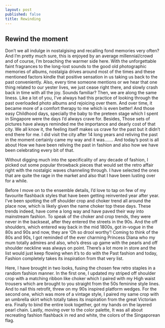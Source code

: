 ```yaml
---
layout: post
published: false
title: Rewinding
---
```

## Rewind the moment

Don’t  we all indulge in nostalgising and recalling fond memories very often? 
And I’m pretty much sure, this is enjoyed by an average millennial/crowd and of course, I’m broaching the warmer side here. With the unforgettable faint fragrances to the long-lost sounds to the good old photographic memories of albums, nostalgia drives around most of the times and these mentioned factors kindle that positive sensation in us taking us back to the past conveniently.
Also, every time someone mentions or we hear that one thing related to our yester lives, we just cease right there, and slowly crash back in time with all the joy. Sounds familiar? Then, we are along the same liness. 
Like a lot of you, I’ve always had this practice of looking through the past overloaded photo albums and rejoicing over them. And over time, it became more of a comfort therapy to me which is even better! And those easy Childhood days, specially the baby to the preteen stage which I spent in Singapore were the days I’d always crave for. Besides, Those sets of pictures have always reminded me the importance and dearly cost of that city. We all know it, the feeling itself makes us crave for the past but it didn’t end there for me. I did visit the city after 14 long years and reliving the past in the moment certainly came my way and it was…….
And today’s post is all about How we have  been reliving the past in fashion  and also how we have been celebrating every bit of that.

Without digging much into the specificality of any decade of fashion, I picked out some popular throwback pieces that would set the retro affair right with the nostalgic waves channeling through. I have selected the ones that are quite the rage in the market and also that I have been lusting over for a while.

Before I move on to the ensemble details, I’d love to tap on few of my favourite flashback styles that have been getting reinvented year after year.
I’ve been spotting the off shoulder crop and choker trend all around the place now, which is likely given the name choker top these days. These trends indeed, have come a long way and have paved their way into mainstream fashion.
To speak of the choker and crop trends, they were never in the backseat, after they entered the streets in the 90s. And the off shoulders, which entered way back in the mid 1800s, got in-vogue in the 80s and 90s and now, they are ‘Oh so drool worthy’!
Coming to think of the 80s and 90s, I got reminded of the ever charming Princess Diana who my mum totally admires and also, who’s dress up game with the pearls and off shoulder neckline was always on point.
There’s a lot more in store and the list would just keep flowing when it’s to do with the Past fashion and today, Fashion completely takes its inspiration from that very list.

Here, I have brought in two looks, fusing the chosen few retro staples in a random fashion manner. In the first one, I updated my striped off shoulder crop with a matching ribbon like choker which I paired with my High waist trousers which are brought to you straight from the 50s feminine style lines. And to nail this retrofit, threw on my 90s inspired platform wedges.
For the second one, which was more of a vintage style, I paired my same crop with an umbrella skirt which totally takes its inspiration from the great Victorian era. Finally to bind the entire look together, got my hands on the layered pearl chain.
Lastly, moving over to the color palette, It was all about recreating fashion flashback in red and white, the colors of the Singaporean flag.

